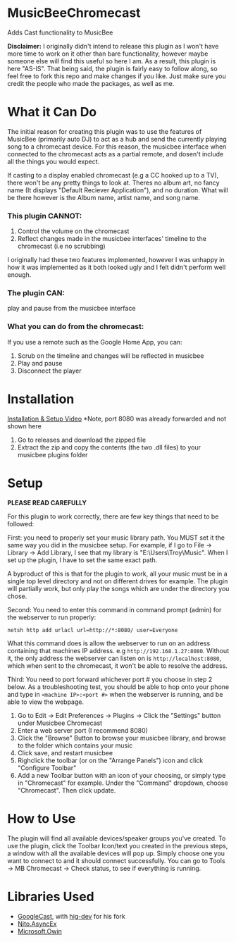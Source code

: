 # MusicBeeChromecast
Adds Cast functionality to MusicBee

**Disclaimer:** I originally didn't intend to release this plugin as I won't have more time to work on it other than bare functionality, however maybe someone else will find this useful so here I am. As a result, this plugin is here "AS-IS". That being said, the plugin is fairly easy to follow along, so feel free to fork this repo and make changes if you like. Just make sure you credit the people who made the packages, as well as me.

# What it Can Do

The initial reason for creating this plugin was to use the features of MusicBee (primarily auto DJ) to act as a hub and send the currently playing song to a chromecast device. For this reason, the musicbee interface when connected to the chromecast acts as a partial remote, and dosen't include all the things you would expect. 

If casting to a display enabled chromecast (e.g a CC hooked up to a TV), there won't be any pretty things to look at. Theres no album art, no fancy name (It displays "Default Reciever Application"), and no duration. What will be there however is the Album name, artist name, and song name. 

### This plugin CANNOT:
1. Control the volume on the chromecast
2. Reflect changes made in the musicbee interfaces' timeline to the chromecast (i.e no scrubbing) 

I originally had these two features implemented, however I was unhappy in how it was implemented as it both looked ugly and I felt didn't perform well enough.

### The plugin CAN: 

play and pause from the musicbee interface

### What you can do from the chromecast:
If you use a remote such as the Google Home App, you can:
1. Scrub on the timeline and changes will be reflected in musicbee
2. Play and pause
3. Disconnect the player

# Installation

[Installation & Setup Video](https://www.youtube.com/watch?v=_6-A2idqiDw&feature=youtu.be) *Note, port 8080 was already forwarded and not shown here

1. Go to releases and download the zipped file
2. Extract the zip and copy the contents (the two .dll files) to your musicbee plugins folder

# Setup
**PLEASE READ CAREFULLY**

For this plugin to work correctly, there are few key things that need to be followed:

First: you need to properly set your music library path. You MUST set it the same way you did in the musicbee setup. For example, if I go to File -> Library -> Add Library, I see that my library is "E:\Users\Troy\Music". When I set up the plugin, I have to set the same exact path.

A byproduct of this is that for the plugin to work, all your music must be in a single top level directory and not on different drives for example. The plugin will partially work, but only play the songs which are under the directory you chose.

Second: You need to enter this command in command prompt (admin) for the webserver to run properly:

``netsh http add urlacl url=http://*:8080/ user=Everyone``

 What this command does is allow the webserver to run on an address containing that machines IP address. e.g ``http://192.168.1.27:8080``. Without it, the only address the webserver can listen on is ``http://localhost:8080``, which when sent to the chromecast, it won't be able to resolve the address.
 
Third: You need to port forward whichever port # you choose in step 2 below. As a troubleshooting test, you should be able to hop onto your phone and type in ``<machine IP>:<port #>`` when the webserver is running, and be able to view the webpage.

1. Go to Edit -> Edit Preferences -> Plugins -> Click the "Settings" button under Musicbee Chromecast
2. Enter a web server port (I recommend 8080)
3. Click the "Browse" Button to browse your musicbee library, and browse to the folder which contains your music
4. Click save, and restart musicbee
5. Righclick the toolbar (or on the "Arrange Panels") icon and click "Configure Toolbar"
6. Add a new Toolbar button with an icon of your choosing, or simply type in "Chromecast" for example. Under the "Command" dropdown, choose "Chromecast". Then click update.

# How to Use
The plugin will find all available devices/speaker groups you've created. To use the plugin, click the Toolbar Icon/text you created in the previous steps, a window with all the available devices will pop up. Simply choose one you want to connect to and it should connect successfully. You can go to Tools -> MB Chromecast -> Check status, to see if everything is running. 

# Libraries Used

- [GoogleCast](https://github.com/kakone/GoogleCast/tree/master/GoogleCast), with [hig-dev](https://github.com/hig-dev) for his fork
- [Nito.AsyncEx](https://www.nuget.org/packages/Nito.AsyncEx)
- [Microsoft.Owin](https://www.nuget.org/packages/Microsoft.Owin/)
